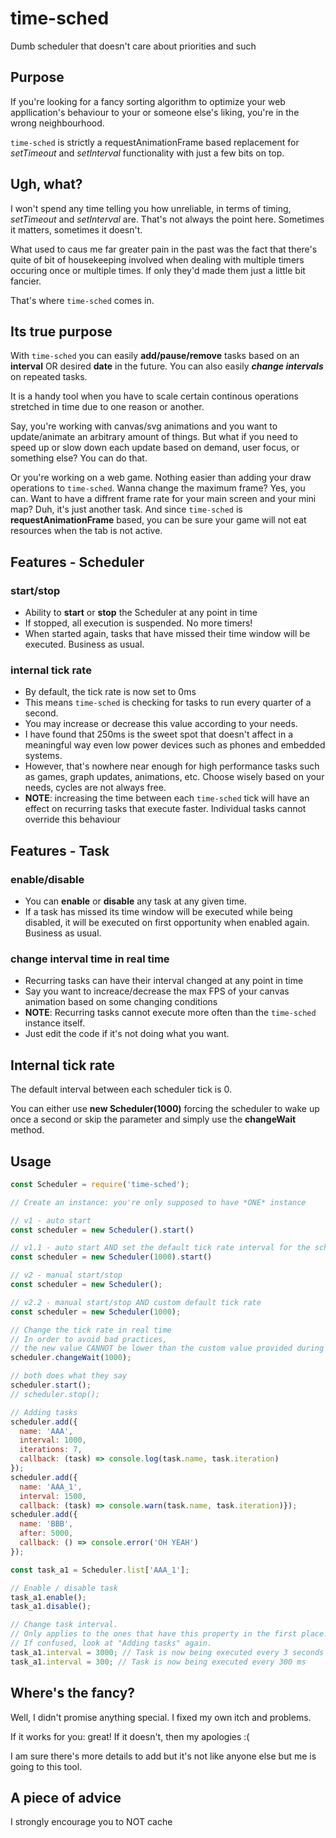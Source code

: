 # time-sched
Dumb scheduler that doesn't care about priorities and such

## Purpose
If you're looking for a fancy sorting algorithm to optimize your web appllication's behaviour to your or someone else's liking, you're in the wrong neighbourhood.

`time-sched` is strictly a requestAnimationFrame based replacement for *setTimeout* and *setInterval* functionality with just a few bits on top.

## Ugh, what?
I won't spend any time telling you how unreliable, in terms of timing, *setTimeout* and *setInterval* are. That's not always the point here. Sometimes it matters, sometimes it doesn't.

What used to caus me far greater pain in the past was the fact that there's quite of bit of housekeeping involved when dealing with multiple timers occuring once or multiple times. If only they'd made them just a little bit fancier.

That's where `time-sched` comes in.

## Its true purpose
With `time-sched` you can easily **add/pause/remove** tasks based on an **interval** OR desired **date** in the future. You can also easily ***change intervals*** on repeated tasks.

It is a handy tool when you have to scale certain continous operations stretched in time due to one reason or another.

Say, you're working with canvas/svg animations and you want to update/animate an arbitrary amount of things. But what if you need to speed up or slow down each update based on demand, user focus, or something else? You can do that.

Or you're working on a web game. Nothing easier than adding your draw operations to `time-sched`. Wanna change the maximum frame? Yes, you can. Want to have a diffrent frame rate for your main screen and your mini map? Duh, it's just another task. And since `time-sched` is **requestAnimationFrame** based, you can be sure your game will not eat resources when the tab is not active.

## Features - Scheduler
  ### start/stop
  - Ability to **start** or **stop** the Scheduler at any point in time
  - If stopped, all execution is suspended. No more timers!
  - When started again, tasks that have missed their time window will be executed. Business as usual.

  ### internal tick rate
  - By default, the tick rate is now set to 0ms
  - This means `time-sched` is checking for tasks to run every quarter of a second.
  - You may increase or decrease this value according to your needs.
  - I have found that 250ms is the sweet spot that doesn't affect in a meaningful way even low power devices such as phones and embedded systems.
  - However, that's nowhere near enough for high performance tasks such as games, graph updates, animations, etc. Choose wisely based on your needs, cycles are not always free.
  - **NOTE**: increasing the time between each `time-sched` tick will have an effect on recurring tasks that execute faster. Individual tasks cannot override this behaviour

## Features - Task
  ### enable/disable
  - You can **enable** or **disable** any task at any given time.
  - If a task has missed its time window will be executed while being disabled, it will be executed on first opportunity when enabled again. Business as usual.
  ### change interval time in real time
  - Recurring tasks can have their interval changed at any point in time
  - Say you want to increace/decrease the max FPS of your canvas animation based on some changing conditions
  - **NOTE**: Recurring tasks cannot execute more often than the `time-sched` instance itself.
  - Just edit the code if it's not doing what you want.

## Internal tick rate
The default interval between each scheduler tick is 0.

You can either use **new Scheduler(1000)** forcing the scheduler to wake up once a second or skip the parameter and simply use the **changeWait** method.

## Usage
```javascript
const Scheduler = require('time-sched');

// Create an instance: you're only supposed to have *ONE* instance

// v1 - auto start
const scheduler = new Scheduler().start()

// v1.1 - auto start AND set the default tick rate interval for the scheduler itself
const scheduler = new Scheduler(1000).start()

// v2 - manual start/stop
const scheduler = new Scheduler();

// v2.2 - manual start/stop AND custom default tick rate
const scheduler = new Scheduler(1000);

// Change the tick rate in real time
// In order to avoid bad practices,
// the new value CANNOT be lower than the custom value provided during creation
scheduler.changeWait(1000);

// both does what they say
scheduler.start();
// scheduler.stop();

// Adding tasks
scheduler.add({
  name: 'AAA',
  interval: 1000,
  iterations: 7,
  callback: (task) => console.log(task.name, task.iteration)
});
scheduler.add({
  name: 'AAA_1',
  interval: 1500,
  callback: (task) => console.warn(task.name, task.iteration)});
scheduler.add({
  name: 'BBB',
  after: 5000,
  callback: () => console.error('OH YEAH')
});

const task_a1 = Scheduler.list['AAA_1'];

// Enable / disable task
task_a1.enable();
task_a1.disable();

// Change task interval.
// Only applies to the ones that have this property in the first place.
// If confused, look at "Adding tasks" again.
task_a1.interval = 3000; // Task is now being executed every 3 seconds
task_a1.interval = 300; // Task is now being executed every 300 ms
```

## Where's the fancy?
Well, I didn't promise anything special. I fixed my own itch and problems.

If it works for you: great! If it doesn't, then my apologies :(

I am sure there's more details to add but it's not like anyone else but me is going to this tool.

## A piece of advice
I strongly encourage you to NOT cache